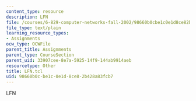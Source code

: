 ```yaml
---
content_type: resource
description: LFN
file: /courses/6-829-computer-networks-fall-2002/98660b0cbe1c0e1d8ce82b428a83fcb7_LFN.tcl
file_type: text/plain
learning_resource_types:
- Assignments
ocw_type: OCWFile
parent_title: Assignments
parent_type: CourseSection
parent_uid: 33907cee-8e7a-5925-14f9-144ab9914aeb
resourcetype: Other
title: LFN.tcl
uid: 98660b0c-be1c-0e1d-8ce8-2b428a83fcb7
---
```

LFN

